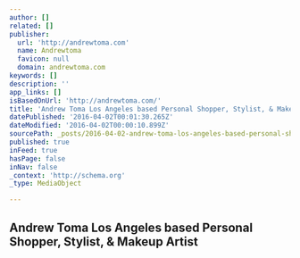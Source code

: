 ```yaml
---
author: []
related: []
publisher:
  url: 'http://andrewtoma.com'
  name: Andrewtoma
  favicon: null
  domain: andrewtoma.com
keywords: []
description: ''
app_links: []
isBasedOnUrl: 'http://andrewtoma.com/'
title: 'Andrew Toma Los Angeles based Personal Shopper, Stylist, & Makeup Artist'
datePublished: '2016-04-02T00:01:30.265Z'
dateModified: '2016-04-02T00:00:10.899Z'
sourcePath: _posts/2016-04-02-andrew-toma-los-angeles-based-personal-shopper-stylist-and-m.md
published: true
inFeed: true
hasPage: false
inNav: false
_context: 'http://schema.org'
_type: MediaObject

---
```

<article style=""><h1>Andrew Toma Los Angeles based Personal Shopper, Stylist, &amp; Makeup Artist</h1></article>
